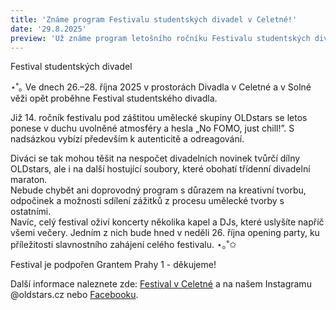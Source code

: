 ```yaml
---
title: 'Známe program Festivalu studentských divadel v Celetné!'
date: '29.8.2025'
preview: 'Už známe program letošního ročníku Festivalu studentských divadel v Celetné! Chcete ho znát taky?'
---
```

Festival studentských divadel


⋆˚｡ Ve dnech 26.–28. října 2025 v prostorách Divadla v Celetné a v Solné věži opět proběhne Festival studentského divadla.

Již 14. ročník festivalu pod záštitou umělecké skupiny OLDstars se letos ponese v duchu uvolněné atmosféry a hesla „No FOMO, just chill!”. S nadsázkou vybízí především k autenticitě a odreagování. 

Diváci se tak mohou těšit na nespočet divadelních novinek tvůrčí dílny OLDstars, ale i na další hostující soubory, které obohatí třídenní divadelní maraton.  
Nebude chybět ani doprovodný program s důrazem na kreativní tvorbu, odpočinek a možnosti sdílení zážitků z procesu umělecké tvorby s ostatními.  
Navíc, celý festival oživí koncerty několika kapel a DJs, které uslyšíte napříč všemi večery. Jedním z nich bude hned v neděli 26. října opening party, ku příležitosti slavnostního zahájení celého festivalu. ⋆｡˚✩

Festival je podpořen Grantem Prahy 1 - děkujeme!

Další informace naleznete zde: [Festival v Celetné](https://linktr.ee/fsdvdvcavsv) a na našem Instagramu @oldstars.cz nebo [Facebooku](https://www.facebook.com/skupinaOLDstars). 
